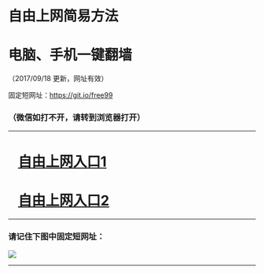 ﻿# 自由上网简易方法

# 电脑、手机一键翻墙

（2017/09/18 更新，网址有效）

固定短网址：https://git.io/free99

### （微信如打不开，请转到浏览器打开）


***





# &nbsp;&nbsp; <a href="http://ft83871024.fwq-tz1005.info/fwqtz01.html?t=091800116531 " target="_blank">自由上网入口1</a>
# &nbsp;&nbsp; <a href="http://ft365523290.fwq-tz1006.info/fwqtz02.html?t=09180013335 " target="_blank">自由上网入口2</a>
***

### 请记住下图中固定短网址：

<img src="https://s3-us-west-2.amazonaws.com/fwq-1001/yjfq-20170905okok.png" /> 


***

